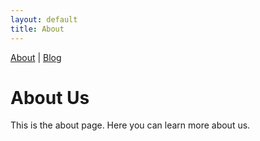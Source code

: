 ```yaml
---
layout: default
title: About
---
```


[About](about.md) | [Blog](blog.md)

# About Us

This is the about page. Here you can learn more about us.
